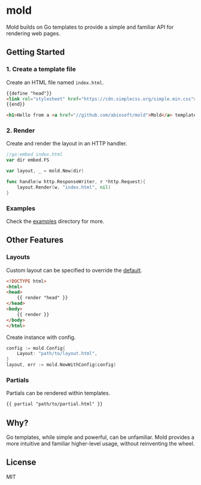 # mold

Mold builds on Go templates to provide a simple and familiar API for rendering web pages.

## Getting Started

### 1. Create a template file

Create an HTML file named `index.html`.

```html
{{define "head"}}
<link rel="stylesheet" href="https://cdn.simplecss.org/simple.min.css">
{{end}}

<h1>Hello from a <a href="//github.com/abiosoft/mold">Mold</a> template</h1>
```

### 2. Render

Create and render the layout in an HTTP handler.

```go
//go:embed index.html
var dir embed.FS

var layout, _ = mold.New(dir)

func handle(w http.ResponseWriter, r *http.Request){
    layout.Render(w, "index.html", nil)
}
```

### Examples

Check the [examples](https://github.com/abiosoft/mold/tree/main/examples) directory for more.

## Other Features

### Layouts

Custom layout can be specified to override the [default](https://github.com/abiosoft/mold/blob/main/layout.html).

```html
<!DOCTYPE html>
<html>
<head>
    {{ render "head" }}
</head>
<body>
    {{ render }}
</body>
</html>
```

Create instance with config.

```go
config := mold.Config{
	Layout: "path/to/layout.html",
}
layout, err := mold.NewWithConfig(config)
```

### Partials

Partials can be rendered within templates.

```html
{{ partial "path/to/partial.html" }}
```

## Why?

Go templates, while simple and powerful, can be unfamiliar.
Mold provides a more intuitive and familiar higher-level usage, without reinventing the wheel.

## License

MIT
